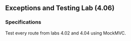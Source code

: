 ## Exceptions and Testing Lab (4.06)
### Specifications
Test every route from labs 4.02 and 4.04 using MockMVC.
